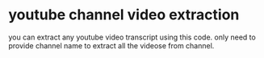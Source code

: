 # youtube channel video extraction

you can extract any youtube video transcript using this code.
only need to provide channel name to extract all the videose from channel.
